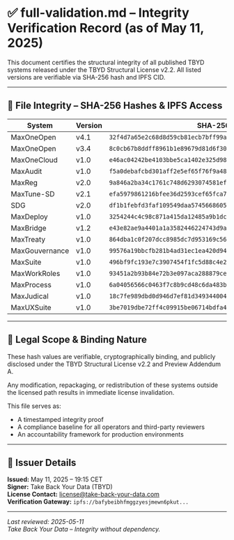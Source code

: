# ✅ full-validation.md – Integrity Verification Record (as of May 11, 2025)

This document certifies the structural integrity of all published TBYD systems released under the TBYD Structural License v2.2. All listed versions are verifiable via SHA-256 hash and IPFS CID.

---

## 🔐 File Integrity – SHA-256 Hashes & IPFS Access

| System            | Version | SHA-256 Hash                                                       | IPFS CID (Preview)                         |
|-------------------|---------|---------------------------------------------------------------------|--------------------------------------------|
| MaxOneOpen        | v4.1    | `32f4d7a65e2c68d8d59cb81ecb7bff99a5e6a46cb9bc15e8589301571dd7c758` | `bafybeibhfmggzyesjmewn6pkut...`           |
| MaxOneOpen        | v3.4    | `8c0cb67b8ddff8961b1e89679d81d6f3086867d606a23b77c4bf69a3a44c5500` | `bafybeigpoj6k7t3rb3ebjqviw...`            |
| MaxOneCloud       | v1.0    | `e46ac04242be4103bbe5ca1402e325d981c3a2d5ebda0abe3d3fe5eb0b83e258` | `bafybeigdofotquku...`                     |
| MaxAudit          | v1.0    | `f5a0debafcbd301aff2e5ef65f76f9a482697ab8f281b950c0e634fabfed9fac` | `bafybeigxavj2rj5iewe2w6ynqu...`           |
| MaxReg            | v2.0    | `9a846a2ba34c1761c748d6293074581ef0c1648fb2d3ba17d671c3df75bd996a` | `bafybeibstpno5rwrxuor5dsyzw...`           |
| MaxTune-SD        | v2.1    | `efa5979861216bfee36d2593cef65fca74df09a4a5a25d2cd691831be8c23598` | `bafybeihu6mvjhvax6eu24gmfa...`            |
| SDG               | v2.0    | `df1b1febfd3faf109549daa57456686053fc1812630790a022e10e9b3efee8c9` | `bafybeigojbmnon2icahk3qaxmx...`           |
| MaxDeploy         | v1.0    | `3254244c4c98c871a415da12485a9b1dcba91e5124539aa1815aacb0291b410c` | `bafybeie4hqnd6fcaimqtwxc4ztj54lmmkxb...`   |
| MaxBridge         | v1.2    | `e43e82ae9a4401a1a3582446224743d9a23817ed04e3598416309ce8bc75e08f` | `bafybeiausa4foevxk7jhmjei3cyoapmlqj63...`  |
| MaxTreaty         | v1.0    | `864dba1c0f207dcc8985dc7d953169c56ee2637a638e17b174f832c371d58a92` | `bafybeienvm2acix65xotrox7ylso43bmsz2a...`  |
| MaxGouvernance    | v1.0    | `99576a19bbcfb281b4ad31ec1ea420d94081e22a10333e50a3f7848355b6a696` | `bafybeiezlacrk4kpdpblli7ehwlzy6z5rkz...`   |
| MaxSuite          | v1.0    | `496bf9fc193e7c3907454f1fc5d88c4e26776ec2dd5833479b40c0fcd7b07384` | `bafybeiaecrd32ll3bud24nbpv527ecd4tlm...`   |
| MaxWorkRoles      | v1.0    | `93451a2b93b84e72b3e097aca288879ce914ae77e3e9401fb16e1304b6aa261a` | `bafybeib2e6kehjojahwmvcp75ljq7vmo235...`   |
| MaxProcess        | v1.0    | `6a04056566c0463f7c8b9cd48c6da483bc6c3266fafd6126d2e4854366d2ad17` | `bafybeiay4irurfajtit4uqtxzuidtfmfpa67...`  |
| MaxJudical        | v1.0    | `18c7fe989dbd0d946d7ef81d3493440045abb3012ea131188bc4a68c3ebd8f83` | `bafybeietkj75rr676slafbxizehnjnqzcb2...`   |
| MaxUXSuite        | v1.0    | `3be7019dbe72ff4c09915be06714bdfa4d784028464d68c81eb2610f0f851167` | `bafybeifoxz2wzq6go5yaxwkn425ijztgdjqe...`  |

---

## 📜 Legal Scope & Binding Nature

These hash values are verifiable, cryptographically binding, and publicly disclosed under the TBYD Structural License v2.2 and Preview Addendum A.

Any modification, repackaging, or redistribution of these systems outside the licensed path results in immediate license invalidation.

This file serves as:

- A timestamped integrity proof  
- A compliance baseline for all operators and third-party reviewers  
- An accountability framework for production environments

---

## 🧾 Issuer Details

**Issued:** May 11, 2025 – 19:15 CET  
**Signer:** Take Back Your Data (TBYD)  
**License Contact:** license@take-back-your-data.com  
**Verification Gateway:** `ipfs://bafybeibhfmggzyesjmewn6pkut...`

---

_Last reviewed: 2025-05-11_  
_Take Back Your Data – Integrity without dependency._
